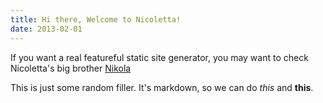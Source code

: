 ```yaml
---
title: Hi there, Welcome to Nicoletta!
date: 2013-02-01
---
```


If you want a real featureful static site generator, you may want to check Nicoletta's
big brother [Nikola](http://getnikola.com)

This is just some random filler. It's markdown, so we can do *this* and **this**.
